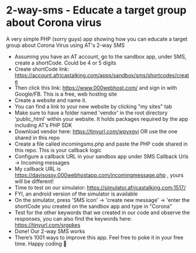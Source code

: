 # 2-way-sms - Educate a target group about Corona virus
A very simple PHP (sorry guys) app showing how you can educate a target group about Corona Virus using AT's 2-way SMS

- Assuming you have an AT account, go to the sandbox app, under SMS, create a shortCode. Could be 4 or 5 digits
- Create shortCode link: https://account.africastalking.com/apps/sandbox/sms/shortcodes/create
- Then click this link: https://www.000webhost.com/ and sign in with Google/FB. This is a free, web hosting site
- Create a website and name it.
- You can find a link to your new website by clicking "my sites" tab
- Make sure to have a folder named 'vendor' in the root directory 'public_html' within your website. It holds packages required by the app including AT’s PHP SDK
- Download vendor here: https://tinyurl.com/wpyxgyj OR use the one shared in this repo
- Create a file called incomingsms.php and paste the PHP code shared in this repo. This is your callback logic
- Configure a callback URL in your sandbox app under SMS Callback Urls -> Incoming messages
- My callback URL is https://davisossy.000webhostapp.com/incomingmessage.php , yours will be different!
- Time to test on our simulator: https://simulator.africastalking.com:1517/
- FYI, an android version of the simulator is available
- On the simulator, press 'SMS icon' -> 'create new message' -> 'enter the shortCode you created on the sandbox app and type in "Corona"
- Test for the other keywords that we created in our code and observe the responses, you can also find the keywords here: https://tinyurl.com/srgpkes
- Done! Our 2-way SMS works
- There’s 1001 ways to improve this app. Feel free to poke it in your free time. Happy coding 🙂️
